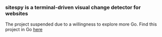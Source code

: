 ### sitespy is a terminal-driven visual change detector for websites

The project suspended due to a willingness to explore more Go. Find this project in Go [here](https://github.com/albski/deltasite 'Δsite')

